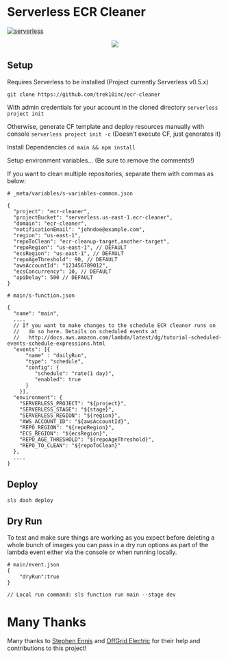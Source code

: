 # Serverless ECR Cleaner
[![serverless](http://public.serverless.com/badges/v3.svg)](http://www.serverless.com)

<p align="center">
  <img src="https://cloud.githubusercontent.com/assets/1689118/14857262/899bbf5e-0c69-11e6-89fb-e5f9789e32bf.png" />
</p>

## Setup
Requires Serverless to be installed (Project currently Serverless v0.5.x)

`git clone https://github.com/trek10inc/ecr-cleaner`

With admin credentials for your account in the cloned directory
`serverless project init`

Otherwise, generate CF template and deploy resources manually with console
`serverless project init -c` (Doesn't execute CF, just generates it)

Install Dependencies
`cd main && npm install`


Setup environment variables... (Be sure to remove the comments!)

If you want to clean multiple repositories, separate them with commas as below:

```
# _meta/variables/s-variables-common.json

{
  "project": "ecr-cleaner",
  "projectBucket": "serverless.us-east-1.ecr-cleaner",
  "domain": "ecr-cleaner",
  "notificationEmail": "johndoe@example.com",
  "region": "us-east-1",
  "repoToClean": "ecr-cleanup-target,another-target",
  "repoRegion": "us-east-1", // DEFAULT
  "ecsRegion": "us-east-1", // DEFAULT
  "repoAgeThreshold": 90, // DEFAULT
  "awsAccountId": "123456789012",
  "ecsConcurrency": 10, // DEFAULT
  "apiDelay": 500 // DEFAULT
}
```


```
# main/s-function.json

{
  "name": "main",
  ....
  // If you want to make changes to the schedule ECR cleaner runs on
  //   do so here. Details on scheduled events at
  //   http://docs.aws.amazon.com/lambda/latest/dg/tutorial-scheduled-events-schedule-expressions.html
  "events": [{
      "name" : "dailyRun",
      "type": "schedule",
      "config": {
         "schedule": "rate(1 day)",
         "enabled": true
      }
    }],
  "environment": {
    "SERVERLESS_PROJECT": "${project}",
    "SERVERLESS_STAGE": "${stage}",
    "SERVERLESS_REGION": "${region}",
    "AWS_ACCOUNT_ID": "${awsAccountId}",
    "REPO_REGION": "${repoRegion}",
    "ECS_REGION": "${ecsRegion}",
    "REPO_AGE_THRESHOLD": "${repoAgeThreshold}",
    "REPO_TO_CLEAN": "${repoToClean}"
  },
  ....
}

```

## Deploy
`sls dash deploy`

## Dry Run

To test and make sure things are working as you expect before deleting a whole bunch
of images you can pass in a dry run options as part of the lambda event either via the
console or when running locally.

```
# main/event.json
{
	"dryRun":true
}

// Local run command: sls function run main --stage dev
```



# Many Thanks

Many thanks to [Stephen Ennis](https://github.com/stennisTCD) and [OffGrid Electric](http://offgrid-electric.com/) for their help and contributions to this project!
